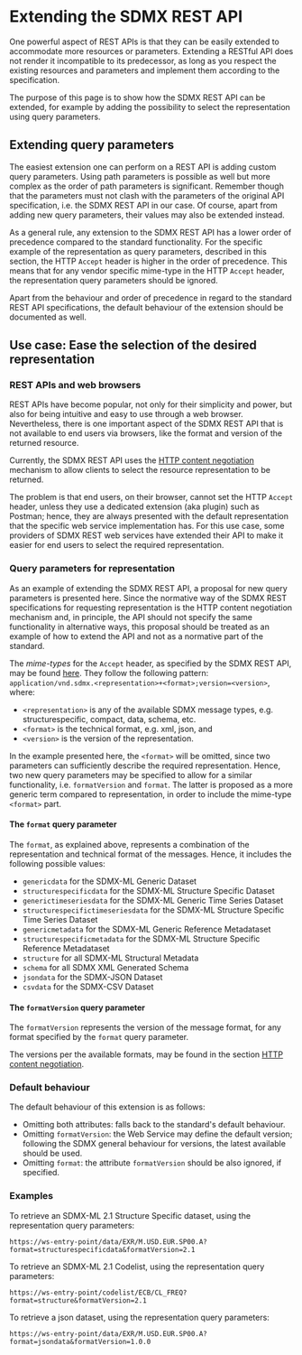 # Extending the SDMX REST API

One powerful aspect of REST APIs is that they can be easily extended to accommodate more resources or parameters. Extending a RESTful API does not render it incompatible to its predecessor, as long as you respect the existing resources and parameters and implement them according to the specification.

The purpose of this page is to show how the SDMX REST API can be extended, for example by adding the possibility to select the representation using query parameters.

## Extending query parameters

The easiest extension one can perform on a REST API is adding custom query parameters. Using path parameters is possible as well but more complex as the order of path parameters is significant. Remember though that the parameters must not clash with the parameters of the original API specification, i.e. the SDMX REST API in our case. Of course, apart from adding new query parameters, their values may also be extended instead.

As a general rule, any extension to the SDMX REST API has a lower order of precedence compared to the standard functionality. For the specific example of the representation as query parameters, described in this section, the HTTP `Accept` header is higher in the order of precedence. This means that for any vendor specific mime-type in the HTTP `Accept` header, the representation query parameters should be ignored.

Apart from the behaviour and order of precedence in regard to the standard REST API specifications, the default behaviour of the extension should be documented as well.

## Use case: Ease the selection of the desired representation

### REST APIs and web browsers

REST APIs have become popular, not only for their simplicity and power, but also for being intuitive and easy to use through a web browser. Nevertheless, there is one important aspect of the SDMX REST API that is not available to end users via browsers, like the format and version of the returned resource.

Currently, the SDMX REST API uses the [HTTP content negotiation](conneg.md) mechanism to allow clients to select the resource representation to be returned.

The problem is that end users, on their browser, cannot set the HTTP `Accept` header, unless they use a dedicated extension (aka plugin) such as Postman; hence, they are always presented with the default representation that the specific web service implementation has. For this use case, some providers of SDMX REST web services have extended their API to make it easier for end users to select the required representation.

### Query parameters for representation

As an example of extending the SDMX REST API, a proposal for new query parameters is presented here. Since the normative way of the SDMX REST specifications for requesting representation is the HTTP content negotiation mechanism and, in principle, the API should not specify the same functionality in alternative ways, this proposal should be treated as an example of how to extend the API and not as a normative part of the standard.

The *mime-types* for the `Accept` header, as specified by the SDMX REST API, may be found [here](conneg.md). They follow the following pattern:
`application/vnd.sdmx.<representation>+<format>;version=<version>`, where:

- `<representation>` is any of the available SDMX message types, e.g. structurespecific, compact, data, schema, etc.
- `<format>` is the technical format, e.g. xml, json, and
- `<version>` is the version of the representation.

In the example presented here, the `<format>` will be omitted, since two parameters can sufficiently describe the required representation. Hence, two new query parameters may be specified to allow for a similar functionality, i.e. `formatVersion` and `format`. The latter is proposed as a more generic term compared to representation, in order to include the mime-type `<format>` part.

#### The `format` query parameter

The `format`, as explained above, represents a combination of the representation and technical format of the messages. Hence, it includes the following possible values:

- `genericdata` for the SDMX-ML Generic Dataset
- `structurespecificdata` for the SDMX-ML Structure Specific Dataset
- `generictimeseriesdata` for the SDMX-ML Generic Time Series Dataset
- `structurespecifictimeseriesdata` for the SDMX-ML Structure Specific Time Series Dataset
- `genericmetadata` for the SDMX-ML Generic Reference Metadataset
- `structurespecificmetadata` for the SDMX-ML Structure Specific Reference Metadataset
- `structure` for all SDMX-ML Structural Metadata
- `schema` for all SDMX XML Generated Schema
- `jsondata` for the SDMX-JSON Dataset
- `csvdata` for the SDMX-CSV Dataset

#### The `formatVersion` query parameter

The `formatVersion` represents the version of the message format, for any format specified by the `format` query parameter.

The versions per the available formats, may be found in the section [HTTP content negotiation](conneg.md).

### Default behaviour

The default behaviour of this extension is as follows:

- Omitting both attributes: falls back to the standard's default behaviour.
- Omitting `formatVersion`: the Web Service may define the default version; following the SDMX general behaviour for versions, the latest available should be used.
- Omitting `format`: the attribute `formatVersion` should be also ignored, if specified.

### Examples

To retrieve an SDMX-ML 2.1 Structure Specific dataset, using the representation query parameters:

    https://ws-entry-point/data/EXR/M.USD.EUR.SP00.A?format=structurespecificdata&formatVersion=2.1

To retrieve an SDMX-ML 2.1 Codelist, using the representation query parameters:

    https://ws-entry-point/codelist/ECB/CL_FREQ?format=structure&formatVersion=2.1

To retrieve a json dataset, using the representation query parameters:

    https://ws-entry-point/data/EXR/M.USD.EUR.SP00.A?format=jsondata&formatVersion=1.0.0
